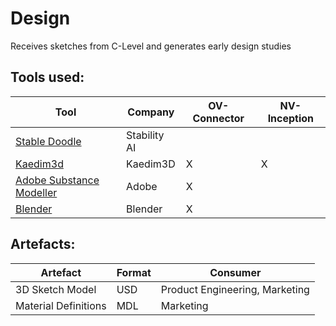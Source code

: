 # Design

Receives sketches from C-Level and generates early design studies 

## Tools used:
| Tool                                              | Company | OV-Connector | NV-Inception |
|---------------------------------------------------|---------|--------------|--------------|
[Stable Doodle](https://clipdrop.co/stable-doodle)| Stability AI  |  | |
[Kaedim3d](https://www.kaedim3d.com/ )| Kaedim3D | X |X | 
[Adobe Substance Modeller](https://www.adobe.com/products/substance3d-modeler.html) | Adobe | X |  |
[Blender](https://blender.org) | Blender | X | |


## Artefacts:
| Artefact | Format | Consumer | 
|----------|--------|----------|
| 3D Sketch Model  | USD | Product Engineering, Marketing |
| Material Definitions | MDL | Marketing | 








